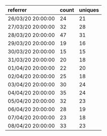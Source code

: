 | referrer          | count | uniques |
| :---------------- | :---- | :------ |
| 26/03/20 20:00:00 | 24    | 21      |
| 27/03/20 20:00:00 | 32    | 28      |
| 28/03/20 20:00:00 | 47    | 31      |
| 29/03/20 20:00:00 | 19    | 16      |
| 30/03/20 20:00:00 | 15    | 15      |
| 31/03/20 20:00:00 | 20    | 18      |
| 01/04/20 20:00:00 | 22    | 20      |
| 02/04/20 20:00:00 | 25    | 18      |
| 03/04/20 20:00:00 | 30    | 24      |
| 04/04/20 20:00:00 | 35    | 24      |
| 05/04/20 20:00:00 | 32    | 23      |
| 06/04/20 20:00:00 | 28    | 19      |
| 07/04/20 20:00:00 | 23    | 18      |
| 08/04/20 20:00:00 | 33    | 23      |